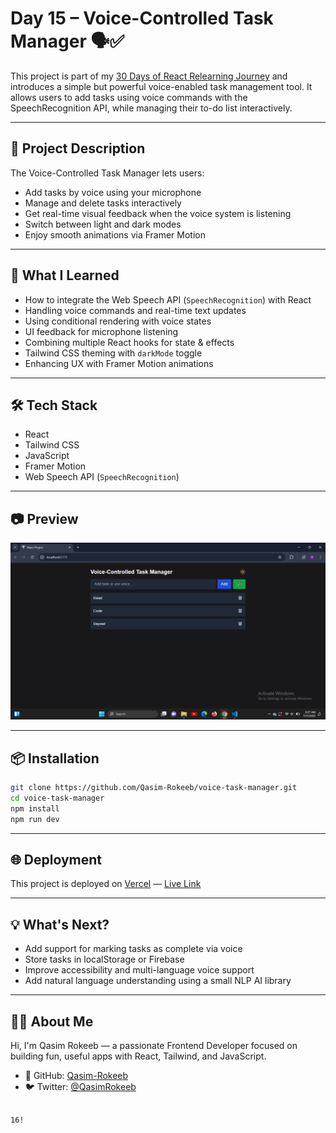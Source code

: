 
# Day 15 – Voice-Controlled Task Manager 🗣️✅

This project is part of my [30 Days of React Relearning Journey](https://github.com/Qasim-Rokeeb/) and introduces a simple but powerful voice-enabled task management tool. It allows users to add tasks using voice commands with the SpeechRecognition API, while managing their to-do list interactively.

---

## 🚀 Project Description

The Voice-Controlled Task Manager lets users:

- Add tasks by voice using your microphone
- Manage and delete tasks interactively
- Get real-time visual feedback when the voice system is listening
- Switch between light and dark modes
- Enjoy smooth animations via Framer Motion

---

## 🧠 What I Learned

- How to integrate the Web Speech API (`SpeechRecognition`) with React
- Handling voice commands and real-time text updates
- Using conditional rendering with voice states
- UI feedback for microphone listening
- Combining multiple React hooks for state & effects
- Tailwind CSS theming with `darkMode` toggle
- Enhancing UX with Framer Motion animations

---

## 🛠️ Tech Stack

- React
- Tailwind CSS
- JavaScript
- Framer Motion
- Web Speech API (`SpeechRecognition`)

---

## 📷 Preview

![App Preview](https://raw.githubusercontent.com/Qasim-Rokeeb/voice-task-manager/main/screenshot.png)

---

## 📦 Installation

```bash
git clone https://github.com/Qasim-Rokeeb/voice-task-manager.git
cd voice-task-manager
npm install
npm run dev
```

---

## 🌐 Deployment

This project is deployed on [Vercel](https://vercel.com/) — [Live Link](https://voice-task-manager-six.vercel.app)

---

## 💡 What's Next?

- Add support for marking tasks as complete via voice
- Store tasks in localStorage or Firebase
- Improve accessibility and multi-language voice support
- Add natural language understanding using a small NLP AI library

---

## 🙋‍♂️ About Me

Hi, I'm Qasim Rokeeb — a passionate Frontend Developer focused on building fun, useful apps with React, Tailwind, and JavaScript.

- 🐙 GitHub: [Qasim-Rokeeb](https://github.com/Qasim-Rokeeb)
- 🐦 Twitter: [@QasimRokeeb](https://twitter.com/QasimRokeeb)
```

16!
